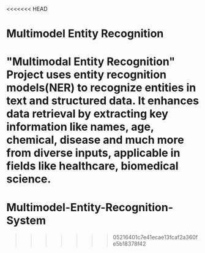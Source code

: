 <<<<<<< HEAD
# Multimodel Entity Recognition
"Multimodal Entity Recognition" Project uses entity recognition models(NER) to recognize entities in text and structured data. It enhances data retrieval by extracting key information like names, age, chemical, disease and much more from diverse inputs, applicable in fields like healthcare, biomedical science.
=======
# Multimodel-Entity-Recognition-System
>>>>>>> 05216401c7e41ecae13fcaf2a360fe5b18378f42
